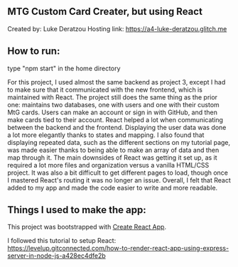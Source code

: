## MTG Custom Card Creater, but using React

Created by: Luke Deratzou
Hosting link: https://a4-luke-deratzou.glitch.me


## How to run:
type "npm start" in the home directory

For this project, I used almost the same backend as project 3, except I had to make sure that it communicated with the new frontend, which is maintained with React. The project still does the same thing as the prior one: maintains two databases, one with users and one with their custom MtG cards. Users can make an account or sign in with GitHub, and then make cards tied to their account. React helped a lot when communicating between the backend and the frontend. Displaying the user data was done a lot more elegantly thanks to states and mapping. I also found that displaying repeated data, such as the different sections on my tutorial page, was made easier thanks to being able to make an array of data and then map through it. The main downsides of React was getting it set up, as it required a lot more files and organization versus a vanilla HTML/CSS project. It was also a bit difficult to get different pages to load, though once I mastered React's routing it was no longer an issue. Overall, I felt that React added to my app and made the code easier to write and more readable.

## Things I used to make the app:

This project was bootstrapped with [Create React App](https://github.com/facebook/create-react-app).

I followed this tutorial to setup React: https://levelup.gitconnected.com/how-to-render-react-app-using-express-server-in-node-js-a428ec4dfe2b